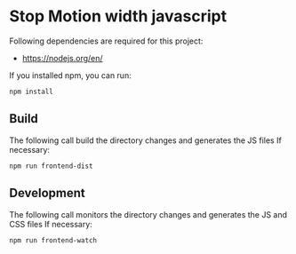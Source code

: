 # Stop Motion width javascript

Following dependencies are required for this project:

* https://nodejs.org/en/

If you installed npm, you can run:

```shell
npm install
```

## Build

The following call build the directory changes and generates the JS files
If necessary:

```shell
npm run frontend-dist
```


## Development

The following call monitors the directory changes and generates the JS and CSS files
If necessary:

```shell
npm run frontend-watch
```


